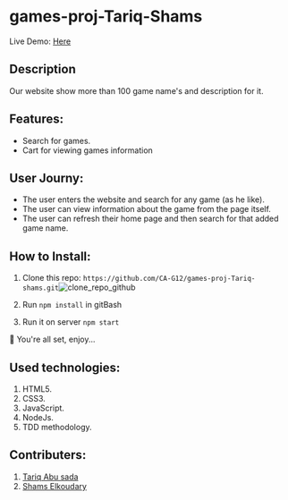 # games-proj-Tariq-Shams

  Live Demo: [Here]()
  
## Description
 
 Our website show more than 100 game name's and description for it.

## Features: 
 - Search for games. 
 - Cart for viewing games information 

## User Journy: 
 - The user enters the website and search for any game (as he like). 
 - The user can view information about the game from the page itself. 
 - The user can refresh their home page and then search for that added game name. 

## How to Install: 

 1. Clone this repo: ``` https://github.com/CA-G12/games-proj-Tariq-shams.git ```![clone_repo_github](https://user-images.githubusercontent.com/105603919/184351001-3db3dd32-f49a-4891-9dc9-6ab50ef2fc31.jpg)

 2. Run ``` npm install ``` in gitBash
 3. Run it on server ``` npm start ```

 🥳 You're all set, enjoy... 
 
## Used technologies:

 1. HTML5.
 2. CSS3.
 3. JavaScript.
 4. NodeJs.
 5. TDD methodology.
 
## Contributers: 
 
 1. [Tariq Abu sada](https://github.com/tariqabusada)
 2. [Shams Elkoudary](https://github.com/shamskhodary)
